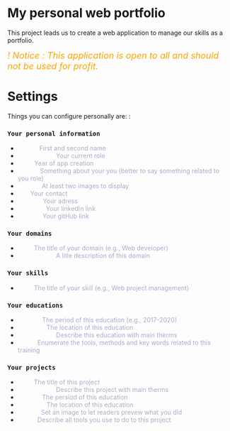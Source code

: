 # My personal web portfolio
This project leads us to create a web application to manage our skills as a portfolio.

<span style = "color: orange; font-style : italic; font-size : 20px"> ! Notice : This application is open to all and should not be used for profit.</span>

# Settings
Things you can configure personally are: :


### `Your personal information`
<ul>
 <li><span style = "color : white">name :</span> <span style = "color : #a7adcc"> First and second name</span></li>
 <li><span style = "color : white">description :</span> <span style = "color : #a7adcc">Your current role </span></li>
 <li><span style = "color : white">year:</span> <span style = "color : #a7adcc">Year of app creation </span></li>
 <li><span style = "color : white">about :</span> <span style = "color : #a7adcc">Something about your you (better to say something related to you role) </span></li>
 <li><span style = "color : white">profile :</span> <span style = "color : #a7adcc">At least two images to display </span></li>
 <li><span style = "color : white">tel :</span> <span style = "color : #a7adcc">Your contact </span></li>
 <li><span style = "color : white">adress :</span> <span style = "color : #a7adcc">Your adress </span></li>
 <li><span style = "color : white">linkedIn :</span> <span style = "color : #a7adcc">Your linkedIn link </span></li>
 <li><span style = "color : white">gitHub :</span> <span style = "color : #a7adcc">Your gitHub link </span></li>
</ul>

### `Your domains`
<ul>
 <li><span style = "color : white">title :</span> <span style = "color : #a7adcc">The title of your domain (e.g., Web developer)</span></li>
 <li><span style = "color : white">description :</span> <span style = "color : #a7adcc">A litle description of this domain</span></li>
</ul>

### `Your skills`
<ul>
 <li><span style = "color : white">title :</span> <span style = "color : #a7adcc">The title of your skill (e.g., Web project management)</span></li>
</ul>

### `Your educations`
<ul>
 <li><span style = "color : white">period :</span> <span style = "color : #a7adcc">The period of this education (e.g., 2017-2020)</span></li>
 <li><span style = "color : white">location :</span> <span style = "color : #a7adcc">The location of this education</span></li>
 <li><span style = "color : white">description :</span> <span style = "color : #a7adcc">Describe this education with main therms</span></li>
 <li><span style = "color : white">tools :</span> <span style = "color : #a7adcc">Enumerate the tools, methods and key words related to this training</span></li>
</ul>

### `Your projects`
<ul>
 <li><span style = "color : white">title :</span> <span style = "color : #a7adcc">The title of this project</span></li>
 <li><span style = "color : white">description :</span> <span style = "color : #a7adcc">Describe this project with main therms</span></li>
 <li><span style = "color : white">period :</span> <span style = "color : #a7adcc">The persiod of this education</span></li>
 <li><span style = "color : white">location :</span> <span style = "color : #a7adcc">The location of this education</span></li>
 <li><span style = "color : white">image :</span> <span style = "color : #a7adcc">Set an image to let readers prevew what you did</span></li>
 <li><span style = "color : white">tools :</span> <span style = "color : #a7adcc">Describe all tools you use to do to this project </span></li>
</ul>
